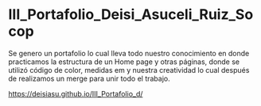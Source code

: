 # III_Portafolio_Deisi_Asuceli_Ruiz_Socop

Se genero un portafolio lo cual lleva todo nuestro conocimiento en donde practicamos la estructura de un Home page y otras páginas, donde se utilizó código de color, medidas em y nuestra creatividad lo cual después de realizamos  un merge  para unir todo el trabajo.

https://deisiasu.github.io/III_Portafolio_d/
